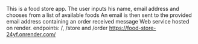 This is a food store app.
The user inputs his name, email address and chooses from a list of available foods
An email is then sent to the provided email address containing an order received message
Web service hosted on render.
endpoints: /, /store and /order
https://food-store-24yf.onrender.com/
